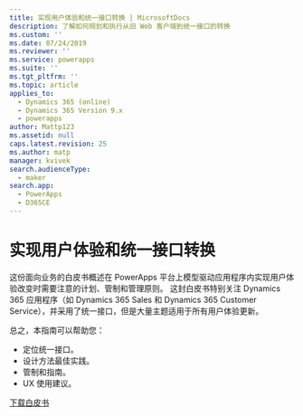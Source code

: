 ```yaml
---
title: 实现用户体验和统一接口转换 | MicrosoftDocs
description: 了解如何规划和执行从旧 Web 客户端到统一接口的转换
ms.custom: ''
ms.date: 07/24/2019
ms.reviewer: ''
ms.service: powerapps
ms.suite: ''
ms.tgt_pltfrm: ''
ms.topic: article
applies_to:
  - Dynamics 365 (online)
  - Dynamics 365 Version 9.x
  - powerapps
author: Mattp123
ms.assetid: null
caps.latest.revision: 25
ms.author: matp
manager: kvivek
search.audienceType:
  - maker
search.app:
  - PowerApps
  - D365CE
---
```

# <a name="approaching-a-user-experience-and-unified-interface-transition"></a>实现用户体验和统一接口转换

这份面向业务的白皮书概述在 PowerApps 平台上模型驱动应用程序内实现用户体验改变时需要注意的计划、管制和管理原则。 这封白皮书特别关注 Dynamics 365 应用程序（如 Dynamics 365 Sales 和 Dynamics 365 Customer Service），并采用了统一接口，但是大量主题适用于所有用户体验更新。

总之，本指南可以帮助您：
- 定位统一接口。
- 设计方法最佳实践。
- 管制和指南。
- UX 使用建议。

[下载白皮书](http://download.microsoft.com/download/A/F/3/AF3D45A7-4F38-41BE-8956-1DF7A4A5AFDB/approaching-unified-interface-transition.pdf) 